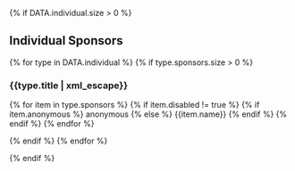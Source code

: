 {% if DATA.individual.size > 0 %}

<h2>Individual Sponsors</h2>

{% for type in DATA.individual %}
{% if type.sponsors.size > 0 %}

<h3>{{type.title | xml_escape}}</h3>

<p>
    {% for item in type.sponsors %}
        {% if item.disabled != true %}
            {% if item.anonymous %}
            <span class="block anonymous">
                anonymous
            </span>
            {% else %}
            <span data-until="{{item.until}}" class="block">
                {{item.name}}
            </span>
            {% endif %}
        {% endif %}
    {% endfor %}
</p>

{% endif %}
{% endfor %}

{% endif %}
